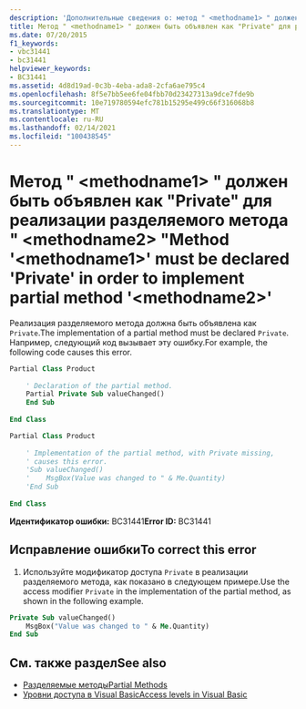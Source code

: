 ```yaml
---
description: 'Дополнительные сведения о: метод " <methodname1> " должен быть объявлен как "Private" для реализации разделяемого метода " <methodname2> "'
title: Метод " <methodname1> " должен быть объявлен как "Private" для реализации разделяемого метода " <methodname2> "
ms.date: 07/20/2015
f1_keywords:
- vbc31441
- bc31441
helpviewer_keywords:
- BC31441
ms.assetid: 4d8d19ad-0c3b-4eba-ada8-2cfa6ae795c4
ms.openlocfilehash: 8f5e7bb5ee6fe04fbb70d23427313a9dce7fde9b
ms.sourcegitcommit: 10e719780594efc781b15295e499c66f316068b8
ms.translationtype: MT
ms.contentlocale: ru-RU
ms.lasthandoff: 02/14/2021
ms.locfileid: "100438545"
---
```

# <a name="method-methodname1-must-be-declared-private-in-order-to-implement-partial-method-methodname2"></a><span data-ttu-id="bde19-103">Метод " \<methodname1> " должен быть объявлен как "Private" для реализации разделяемого метода " \<methodname2> "</span><span class="sxs-lookup"><span data-stu-id="bde19-103">Method '\<methodname1>' must be declared 'Private' in order to implement partial method '\<methodname2>'</span></span>

<span data-ttu-id="bde19-104">Реализация разделяемого метода должна быть объявлена как `Private`.</span><span class="sxs-lookup"><span data-stu-id="bde19-104">The implementation of a partial method must be declared `Private`.</span></span> <span data-ttu-id="bde19-105">Например, следующий код вызывает эту ошибку.</span><span class="sxs-lookup"><span data-stu-id="bde19-105">For example, the following code causes this error.</span></span>  
  
```vb  
Partial Class Product  
  
    ' Declaration of the partial method.  
    Partial Private Sub valueChanged()  
    End Sub  
  
End Class  
```  
  
```vb  
Partial Class Product  
  
    ' Implementation of the partial method, with Private missing,
    ' causes this error.
    'Sub valueChanged()  
    '    MsgBox(Value was changed to " & Me.Quantity)  
    'End Sub  
  
End Class  
```  
  
 <span data-ttu-id="bde19-106">**Идентификатор ошибки:** BC31441</span><span class="sxs-lookup"><span data-stu-id="bde19-106">**Error ID:** BC31441</span></span>  
  
## <a name="to-correct-this-error"></a><span data-ttu-id="bde19-107">Исправление ошибки</span><span class="sxs-lookup"><span data-stu-id="bde19-107">To correct this error</span></span>  
  
1. <span data-ttu-id="bde19-108">Используйте модификатор доступа `Private` в реализации разделяемого метода, как показано в следующем примере.</span><span class="sxs-lookup"><span data-stu-id="bde19-108">Use the access modifier `Private` in the implementation of the partial method, as shown in the following example.</span></span>  
  
```vb  
Private Sub valueChanged()  
    MsgBox("Value was changed to " & Me.Quantity)  
End Sub  
```  
  
## <a name="see-also"></a><span data-ttu-id="bde19-109">См. также раздел</span><span class="sxs-lookup"><span data-stu-id="bde19-109">See also</span></span>

- [<span data-ttu-id="bde19-110">Разделяемые методы</span><span class="sxs-lookup"><span data-stu-id="bde19-110">Partial Methods</span></span>](../programming-guide/language-features/procedures/partial-methods.md)
- [<span data-ttu-id="bde19-111">Уровни доступа в Visual Basic</span><span class="sxs-lookup"><span data-stu-id="bde19-111">Access levels in Visual Basic</span></span>](../programming-guide/language-features/declared-elements/access-levels.md)
